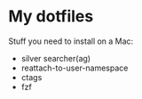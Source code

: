 
# My dotfiles

Stuff you need to install on a Mac:
- silver searcher(ag)
- reattach-to-user-namespace
- ctags
- fzf


